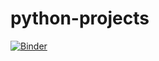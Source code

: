 # python-projects
[![Binder](https://mybinder.org/badge_logo.svg)](https://mybinder.org/v2/gh/subhasisj/python-projects/master)
